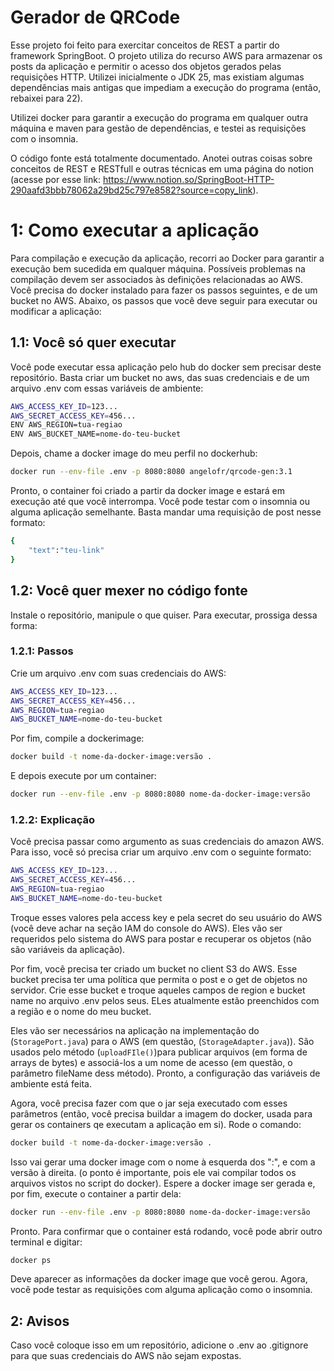 # Gerador de QRCode
Esse projeto foi feito para exercitar conceitos de REST a partir do framework SpringBoot.
O projeto utiliza do recurso AWS para armazenar os posts da aplicação e permitir o acesso dos objetos gerados pelas requisições HTTP.
Utilizei inicialmente o JDK 25, mas existiam algumas dependências mais antigas que impediam a execução do programa (então, rebaixei para 22).

Utilizei docker para garantir a execução do programa em qualquer outra máquina e maven para gestão de dependências, e testei as requisições com o
insomnia.

O código fonte está totalmente documentado. Anotei outras coisas sobre conceitos de REST e RESTfull e outras técnicas em uma página do notion (acesse por esse
link: https://www.notion.so/SpringBoot-HTTP-290aafd3bbb78062a29bd25c797e8582?source=copy_link).

# 1: Como executar a aplicação
Para compilação e execução da aplicação, recorri ao Docker para garantir a execução bem sucedida em qualquer máquina. Possíveis problemas na compilação
devem ser associados às definições relacionadas ao AWS.
Você precisa do docker instalado para fazer os passos seguintes, e de um bucket no AWS.
Abaixo, os passos que você deve seguir para executar ou modificar a aplicação:
## 1.1: Você só quer executar
Você pode executar essa aplicação pelo hub do docker sem precisar deste repositório.
Basta criar um bucket no aws, das suas credenciais e de um arquivo .env com essas variáveis de ambiente:
```bash
AWS_ACCESS_KEY_ID=123...
AWS_SECRET_ACCESS_KEY=456...
ENV AWS_REGION=tua-regiao
ENV AWS_BUCKET_NAME=nome-do-teu-bucket
```
Depois, chame a docker image do meu perfil no dockerhub:
```bash
docker run --env-file .env -p 8080:8080 angelofr/qrcode-gen:3.1 
```
Pronto, o container foi criado a partir da docker image e estará em execução até que você interrompa.
Você pode testar com o insomnia ou alguma aplicação semelhante. Basta mandar uma requisição de post nesse formato:
```bash
{
	"text":"teu-link"
}
```

## 1.2: Você quer mexer no código fonte
Instale o repositório, manipule o que quiser. Para executar, prossiga dessa forma:

### 1.2.1: Passos
Crie um arquivo .env com suas credenciais do AWS:
```bash
AWS_ACCESS_KEY_ID=123...
AWS_SECRET_ACCESS_KEY=456...
AWS_REGION=tua-regiao
AWS_BUCKET_NAME=nome-do-teu-bucket
```
Por fim, compile a dockerimage:
```bash
docker build -t nome-da-docker-image:versão .
```
E depois execute por um container:
```bash
docker run --env-file .env -p 8080:8080 nome-da-docker-image:versão
```
### 1.2.2: Explicação
Você precisa passar como argumento as suas credenciais do amazon AWS. Para isso, você só precisa criar um arquivo .env com o seguinte formato:
```bash
AWS_ACCESS_KEY_ID=123...
AWS_SECRET_ACCESS_KEY=456...
AWS_REGION=tua-regiao
AWS_BUCKET_NAME=nome-do-teu-bucket
```
Troque esses valores pela access key e pela secret do seu usuário do AWS (você deve achar na seção IAM do console do AWS).
Eles vão ser requeridos pelo sistema do AWS para postar e recuperar os objetos (não são variáveis da aplicação).

Por fim, você precisa ter criado um bucket no client S3 do AWS. Esse bucket precisa ter uma política que permita o post e o get de objetos no servidor.
Crie esse bucket e troque aqueles campos de region e bucket name no arquivo .env pelos seus.
ELes atualmente estão preenchidos com a região e o nome do meu bucket.

Eles vão ser necessários na aplicação na implementação do (`StoragePort.java`) para o AWS (em questão, (`StorageAdapter.java`)). São usados pelo método (`uploadFIle()`)para publicar 
arquivos (em forma de arrays de bytes) e associá-los a um nome de acesso (em questão, o parâmetro fileName dess método).
Pronto, a configuração das variáveis de ambiente está feita.

Agora, você precisa fazer com que o jar seja executado com esses parâmetros (então, você precisa buildar a imagem do docker, usada para gerar os containers qe executam a aplicação em si).
Rode o comando:
```bash
docker build -t nome-da-docker-image:versão .
```
Isso vai gerar uma docker image com o nome à esquerda dos ":", e com a versão à direita. (o ponto é importante, pois ele vai compilar todos os arquivos vistos no script do docker).
Espere a docker image ser gerada e, por fim, execute o container a partir dela:
```bash
docker run --env-file .env -p 8080:8080 nome-da-docker-image:versão
```
Pronto. Para confirmar que o container está rodando, você pode abrir outro terminal e digitar:
```bash
docker ps
```
Deve aparecer as informações da docker image que você gerou.
Agora, você pode testar as requisições com alguma aplicação como o insomnia.

## 2: Avisos
Caso você coloque isso em um repositório, adicione o .env ao .gitignore para que suas credenciais do AWS não sejam expostas.

